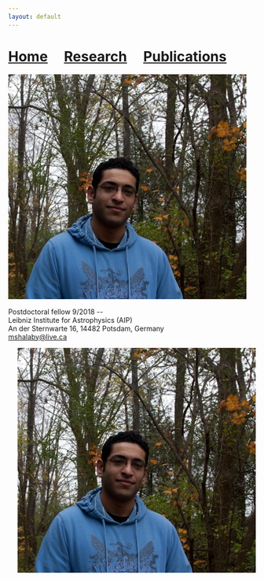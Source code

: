 ```yaml
---
layout: default
---
```


# [Home](index)  &nbsp; &nbsp;  [Research](Research)  &nbsp; &nbsp;  [Publications](Pub) 



![][picture]


Postdoctoral fellow 9/2018 --  
Leibniz Institute for Astrophysics (AIP)  
An der Sternwarte 16, 14482 Potsdam, Germany  
mshalaby@live.ca





<img style="float: right;" src="pic.jpg"/>






[picture]: pic.jpg
